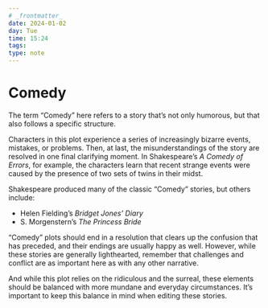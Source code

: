 ```yaml
---
# _frontmatter_
date: 2024-01-02
day: Tue
time: 15:24
tags:
type: note
---
```

# Comedy

The term “Comedy” here refers to a story that’s not only humorous, but that also follows a specific structure. 

Characters in this plot experience a series of increasingly bizarre events, mistakes, or problems. Then, at last, the misunderstandings of the story are resolved in one final clarifying moment. In Shakespeare’s _A Comedy of Errors_, for example, the characters learn that recent strange events were caused by the presence of two sets of twins in their midst.

Shakespeare produced many of the classic “Comedy” stories, but others include:

- Helen Fielding’s _Bridget Jones’ Diary_
- S. Morgenstern’s _The Princess Bride_

“Comedy” plots should end in a resolution that clears up the confusion that has preceded, and their endings are usually happy as well. However, while these stories are generally lighthearted, remember that challenges and conflict are as important here as with any other narrative.

And while this plot relies on the ridiculous and the surreal, these elements should be balanced with more mundane and everyday circumstances. It’s important to keep this balance in mind when editing these stories.